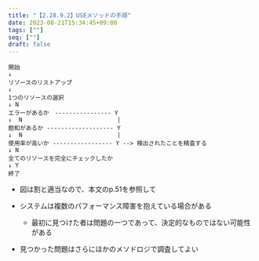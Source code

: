 ```yaml
---
title: "【2.28.9.2】USEメソッドの手順"
date: 2023-08-21T15:34:45+09:00
tags: [""]
seq: [""]
draft: false
---
```


```
開始
↓
リソースのリストアップ
↓
1つのリソースの選択
↓ N
エラーがあるか　---------------- Y
↓  N                           |
飽和があるか ------------------- Y
↓  N                           |
使用率が高いか ----------------- Y --> 検出されたことを精査する
↓ N
全てのリソースを完全にチェックしたか
↓ Y
終了
```
- 図は割と適当なので、本文のp.51を参照して

- システムは複数のパフォーマンス障害を抱えている場合がある
  - 最初に見つけた者は問題の一つであって、決定的なものではない可能性がある
- 見つかった問題はさらにほかのメソドロジで調査してよい
